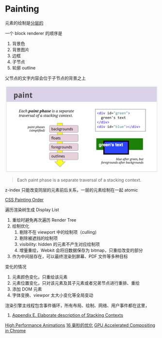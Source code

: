 # Painting

元素的绘制是[分层的](https://www.w3.org/TR/CSS21/zindex.html)

一个 block renderer 的顺序是

1. 背景色
1. 背景图片
1. 边框
1. 子节点
1. 轮廓 outline

父节点的文字内容会位于子节点的背景之上

![Painting Order](./painting-order.png)

> Each paint phase is a separate traversal of a stacking context.

z-index 只能改变同层的元素前后关系，一层的元素绘制在一起 atomic

[CSS Painting Order](https://abandonedwig.info/blog/2020/07/03/css-painting-order.html)

遍历渲染树生成 Display List

1. 重绘时避免再次遍历 Render Tree
1. 绘制优化
   1. 剔除不在 viewport 中的绘制项（culling)
   1. 剔除被遮挡的绘制项
   1. visibility: hidden 的元素不产生对应绘制项
   1. 增量重绘，Webkit 会将旧数据保存为 bitmap，只重绘改变的部分
1. 作为中间层存在，可以最终渲染到屏幕、PDF 文件等多种目标

变化的情况

1. 元素颜色变化，只重绘该元素
1. 元素位置变化，只对该元素及其子元素或者兄弟节点进行重排、重绘
1. 添加 DOM 元素
1. 字体变换、viewpor 太大小变化等全局变动

渲染引擎主线程包含事件循环，所有布局、绘制、网络、用户事件都在这里，

1. [Appendix E. Elaborate description of Stacking Contexts](https://www.w3.org/TR/CSS21/zindex.html)

[High Performance Animations](https://www.html5rocks.com/en/tutorials/speed/high-performance-animations/)
[16 毫秒的优化](https://github.com/puterjam/speed_render)
[GPU Accelerated Compositing in Chrome](http://www.chromium.org/developers/design-documents/gpu-accelerated-compositing-in-chrome)
